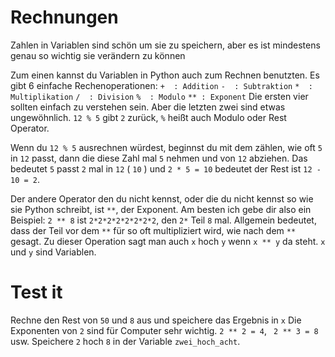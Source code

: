 # Rechnungen
Zahlen in Variablen sind schön um sie zu speichern,
aber es ist mindestens genau so wichtig sie verändern zu können

Zum einen kannst du Variablen in Python auch zum Rechnen benutzten.
Es gibt 6 einfache Rechenoperationen:
`+  : Addition`
`-  : Subtraktion`
`*  : Multiplikation`
`/  : Division`
`%  : Modulo`
`** : Exponent`
Die ersten vier sollten einfach zu verstehen sein.
Aber die letzten zwei sind etwas ungewöhnlich.
`12 % 5` gibt `2` zurück, `%` heißt auch Modulo oder Rest Operator.

Wenn du `12 % 5` ausrechnen würdest, beginnst du mit dem zählen, wie oft
`5` in `12` passt, dann die diese Zahl mal `5` nehmen und von `12` abziehen.
Das bedeutet `5` passt `2` mal in `12` ( `10` ) und `2 * 5 = 10`
bedeutet der Rest ist `12 - 10 = 2`.

Der andere Operator den du nicht kennst,
oder die du nicht kennst so wie sie Python schreibt,
ist `**`, der Exponent.
Am besten ich gebe dir also ein Beispiel:
`2 ** 8` ist `2*2*2*2*2*2*2*2`, den `2*` Teil `8` mal.
Allgemein bedeutet, dass der Teil vor dem `**` für so
oft multipliziert wird, wie nach dem `**` gesagt.
Zu dieser Operation sagt man auch `x` hoch `y` wenn `x ** y`
da steht. `x` und `y` sind Variablen.

# Test it
Rechne den Rest von `50` und `8` aus und speichere das Ergebnis
in `x`
Die Exponenten von `2` sind für Computer sehr wichtig.
`2 ** 2 = 4`,  ` 2 ** 3 = 8` usw.
Speichere `2` hoch `8` in der Variable `zwei_hoch_acht`.
